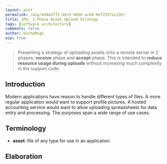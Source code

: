 ```yaml
---
layout: post
permalink: /wip/4d4a3f72-46c9-469b-ac6d-0ef2557ac226/
title: 2PU, 2-Phase Asset Upload Strategy
tags: [software architecture]
comments: false
author: GochoMugo
wip: true
---
```


> Presenting a strategy of uploading assets onto a remote server
> in 2 phases; **receive** phase and **accept** phase. This is
> intended to **reduce resource usage during uploads** without
> increasing much complexity in the support code.


## Introduction

Modern applications have reason to handle different types of files.
A more regular application would want to support profile pictures. A
hosted accounting service would want to allow uploading spreadsheets
for data entry and processing. The purposes span a wide range of use
cases.


## Terminology

* **asset**: file of any type for use in an application


## Elaboration


